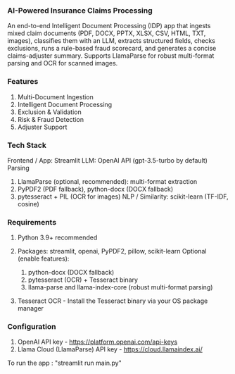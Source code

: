 ### AI-Powered Insurance Claims Processing 

An end-to-end Intelligent Document Processing (IDP) app that ingests mixed claim documents (PDF, DOCX, PPTX, XLSX, CSV, HTML, TXT, images), classifies them with an LLM, extracts structured fields, checks exclusions, runs a rule-based fraud scorecard, and generates a concise claims-adjuster summary. Supports LlamaParse for robust multi-format parsing and OCR for scanned images.

### Features 

1. Multi-Document Ingestion
2. Intelligent Document Processing
3. Exclusion & Validation
4. Risk & Fraud Detection
5. Adjuster Support


### Tech Stack

Frontend / App: Streamlit
LLM: OpenAI API (gpt-3.5-turbo by default)
Parsing
1. LlamaParse (optional, recommended): multi-format extraction
2. PyPDF2 (PDF fallback), python-docx (DOCX fallback)
3. pytesseract + PIL (OCR for images)
NLP / Similarity: scikit-learn (TF-IDF, cosine)

### Requirements

1. Python 3.9+ recommended

2. Packages: streamlit, openai, PyPDF2, pillow, scikit-learn
Optional (enable features): 
    1. python-docx (DOCX fallback) 
    2. pytesseract (OCR) + Tesseract binary
    3. llama-parse and llama-index-core (robust multi-format parsing)
3. Tesseract OCR - Install the Tesseract binary via your OS package manager

### Configuration

1. OpenAI API key - https://platform.openai.com/api-keys
2. Llama Cloud (LlamaParse) API key - https://cloud.llamaindex.ai/

To run the app : "streamlit run main.py"